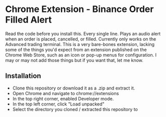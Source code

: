 # Chrome Extension - Binance Order Filled Alert

Read the code before you install this. Every single line.
Plays an audio alert when an order is placed, cancelled, or filled.
Currently only works on the Advanced trading terminal.
This is a very bare-bones extension, lacking some of the things you'd expect from
an extension published on the Chrome Web Store, such as an icon or pop-up menus for configuration.
I may or may not add those things but if you want that, let me know.

## Installation

* Clone this repository or download it as a .zip and extract it.
* Open Chrome and navigate to chrome://extensions
* In the top right corner, enabled Developer mode.
* In the top left corner, click "Load unpacked"
* Select the directory you cloned / extracted this repository to